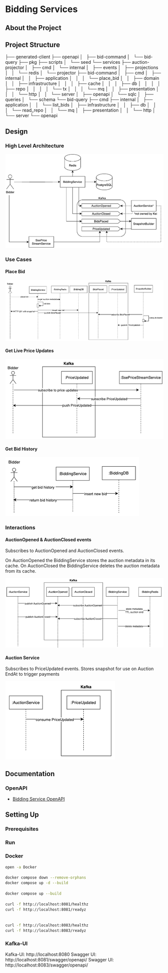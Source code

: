 # Bidding Services

## About the Project

## Project Structure
├── generated-client
├── openapi
│   ├── bid-command
│   └── bid-query
├── pkg
├── scripts
│   └── seed
└── services
├── auction-projector
│   ├── cmd
│   └── internal
│       ├── events
│       ├── projections
│       │   └── redis
│       └── projector
├── bid-command
│   ├── cmd
│   ├── internal
│   │   ├── application
│   │   │   └── place_bid
│   │   ├── domain
│   │   ├── infrastructure
│   │   │   ├── cache
│   │   │   ├── db
│   │   │   │   ├── repo
│   │   │   │   └── tx
│   │   │   └── mq
│   │   ├── presentation
│   │   │   └── http
│   │   └── server
│   ├── openapi
│   └── sqlc
│       ├── queries
│       └── schema
└── bid-query
├── cmd
├── internal
│   ├── application
│   │   └── list_bids
│   ├── infrastructure
│   │   ├── db
│   │   │   └── read_repo
│   │   └── mq
│   ├── presentation
│   │   └── http
│   └── server
└── openapi

## Design

### High Level Architecture
![img.png](assets/readme/high-level-architecture.png)

### Use Cases

#### Place Bid

![img.png](assets/readme/place-bid-use-case.png)

#### Get Live Price Updates
![img.png](assets/readme/get-live-price-updates-use-case.png)

#### Get Bid History

![img.png](assets/readme/get-bid-history-simple-use-case.png)

### Interactions

#### AuctionOpened & AuctionClosed events
Subscribes to AuctionOpened and AuctionClosed events. 

On AuctionOpened the BiddingService stores the auction metadata in its cache. On AuctionClosed the BiddingService deletes the auction metadata from its cache.

![auctionopened-auctionclosed.png](assets/readme/auctionopened-auctionclosed.png)

#### Auction Service

Subscribes to PriceUpdated events. Stores snapshot for use on Auction EndAt to trigger payments

![auctionservice-priceupdated.png](assets/readme/auctionservice-priceupdated.png)

## Documentation

### OpenAPI
- [Bidding Service OpenAPI](docs/openapi/bidding-service.yaml)

## Setting Up

### Prerequisites

### Run

### Docker

```bash
open -a Docker

docker compose down --remove-orphans 
docker compose up -d --build

docker compose up --build

curl -f http://localhost:8081/healthz
curl -f http://localhost:8081/readyz


curl -f http://localhost:8083/healthz
curl -f http://localhost:8083/readyz
```

### Kafka-UI

Kafka-UI: http://localhost:8080
Swagger UI: http://localhost:8081/swagger/openapi/
Swagger UI: http://localhost:8083/swagger/openapi/
